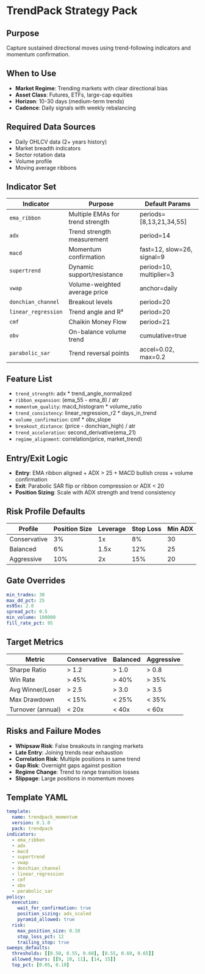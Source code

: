 # TrendPack Strategy Pack

## Purpose
Capture sustained directional moves using trend-following indicators and momentum confirmation.

## When to Use
- **Market Regime**: Trending markets with clear directional bias
- **Asset Class**: Futures, ETFs, large-cap equities
- **Horizon**: 10-30 days (medium-term trends)
- **Cadence**: Daily signals with weekly rebalancing

## Required Data Sources
- Daily OHLCV data (2+ years history)
- Market breadth indicators
- Sector rotation data
- Volume profile
- Moving average ribbons

## Indicator Set

| Indicator | Purpose | Default Params |
|-----------|---------|----------------|
| `ema_ribbon` | Multiple EMAs for trend strength | periods=[8,13,21,34,55] |
| `adx` | Trend strength measurement | period=14 |
| `macd` | Momentum confirmation | fast=12, slow=26, signal=9 |
| `supertrend` | Dynamic support/resistance | period=10, multiplier=3 |
| `vwap` | Volume-weighted average price | anchor=daily |
| `donchian_channel` | Breakout levels | period=20 |
| `linear_regression` | Trend angle and R² | period=20 |
| `cmf` | Chaikin Money Flow | period=21 |
| `obv` | On-balance volume trend | cumulative=true |
| `parabolic_sar` | Trend reversal points | accel=0.02, max=0.2 |

## Feature List
- `trend_strength`: adx * trend_angle_normalized
- `ribbon_expansion`: (ema_55 - ema_8) / atr
- `momentum_quality`: macd_histogram * volume_ratio
- `trend_consistency`: linear_regression_r2 * days_in_trend
- `volume_confirmation`: cmf * obv_slope
- `breakout_distance`: (price - donchian_high) / atr
- `trend_acceleration`: second_derivative(ema_21)
- `regime_alignment`: correlation(price, market_trend)

## Entry/Exit Logic
- **Entry**: EMA ribbon aligned + ADX > 25 + MACD bullish cross + volume confirmation
- **Exit**: Parabolic SAR flip or ribbon compression or ADX < 20
- **Position Sizing**: Scale with ADX strength and trend consistency

## Risk Profile Defaults

| Profile | Position Size | Leverage | Stop Loss | Min ADX |
|---------|--------------|----------|-----------|---------|
| Conservative | 3% | 1x | 8% | 30 |
| Balanced | 6% | 1.5x | 12% | 25 |
| Aggressive | 10% | 2x | 15% | 20 |

## Gate Overrides
```yaml
min_trades: 30
max_dd_pct: 25
es95x: 2.0
spread_pct: 0.5
min_volume: 100000
fill_rate_pct: 95
```

## Target Metrics

| Metric | Conservative | Balanced | Aggressive |
|--------|-------------|----------|------------|
| Sharpe Ratio | > 1.2 | > 1.0 | > 0.8 |
| Win Rate | > 45% | > 40% | > 35% |
| Avg Winner/Loser | > 2.5 | > 3.0 | > 3.5 |
| Max Drawdown | < 15% | < 25% | < 35% |
| Turnover (annual) | < 20x | < 40x | < 60x |

## Risks and Failure Modes
- **Whipsaw Risk**: False breakouts in ranging markets
- **Late Entry**: Joining trends near exhaustion
- **Correlation Risk**: Multiple positions in same trend
- **Gap Risk**: Overnight gaps against position
- **Regime Change**: Trend to range transition losses
- **Slippage**: Large positions in momentum moves

## Template YAML
```yaml
template:
  name: trendpack_momentum
  version: 0.1.0
  pack: trendpack
indicators:
  - ema_ribbon
  - adx
  - macd
  - supertrend
  - vwap
  - donchian_channel
  - linear_regression
  - cmf
  - obv
  - parabolic_sar
policy:
  execution:
    wait_for_confirmation: true
    position_sizing: adx_scaled
    pyramid_allowed: true
  risk:
    max_position_size: 0.10
    stop_loss_pct: 12
    trailing_stop: true
sweeps_defaults:
  thresholds: [[0.50, 0.55, 0.60], [0.55, 0.60, 0.65]]
  allowed_hours: [[9, 10, 11], [14, 15]]
  top_pct: [0.05, 0.10]
```